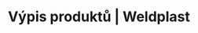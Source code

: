 ---
Filename: "produkty?pg=2"
Link: "file:/Users/vinayakpatel/Downloads/www.weldplast.cz/produkty%3Fpg=2"
product_name: "null"
product_id: "null"
title: "Výpis produktů | Weldplast"
product_desc: ""
product_specs: ""
product_downloads: ""
href: ""
p_desc_2: ""
accessories: ""
similar_products: ""
---